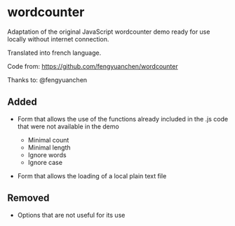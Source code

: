# wordcounter

Adaptation of the original JavaScript wordcounter demo ready for use locally without internet connection.

Translated into french language.

Code from: https://github.com/fengyuanchen/wordcounter

Thanks to: @fengyuanchen

## Added
- Form that allows the use of the functions already included in the .js code that were not available in the demo

  - Minimal count
  - Minimal length
  - Ignore words
  - Ignore case
  
- Form that allows the loading of a local plain text file 

## Removed
- Options that are not useful for its use
